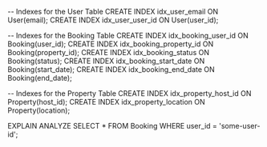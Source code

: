 -- Indexes for the User Table
CREATE INDEX idx_user_email ON User(email);
CREATE INDEX idx_user_user_id ON User(user_id);

-- Indexes for the Booking Table
CREATE INDEX idx_booking_user_id ON Booking(user_id);
CREATE INDEX idx_booking_property_id ON Booking(property_id);
CREATE INDEX idx_booking_status ON Booking(status);
CREATE INDEX idx_booking_start_date ON Booking(start_date);
CREATE INDEX idx_booking_end_date ON Booking(end_date);

-- Indexes for the Property Table
CREATE INDEX idx_property_host_id ON Property(host_id);
CREATE INDEX idx_property_location ON Property(location);

EXPLAIN ANALYZE
SELECT *
FROM Booking
WHERE user_id = 'some-user-id';

